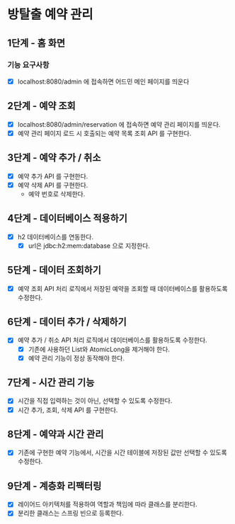 # 방탈출 예약 관리

## 1단계 - 홈 화면

### 기능 요구사항
- [X] localhost:8080/admin 에 접속하면 어드민 메인 페이지를 띄운다

## 2단계 - 예약 조회
- [x] localhost:8080/admin/reservation 에 접속하면 예약 관리 페이지를 띄운다.
- [x] 예약 관리 페이지 로드 시 호출되는 예약 목록 조회 API 를 구현한다.

## 3단계 - 예약 추가 / 취소
- [x] 예약 추가 API 를 구현한다.
- [x] 예약 삭제 API 를 구현한다.
  - 예약 번호로 삭제한다.

## 4단계 - 데이터베이스 적용하기
- [x] h2 데이터베이스를 연동한다.
  - [x] url은 jdbc:h2:mem:database 으로 지정한다.

## 5단계 - 데이터 조회하기
- [x] 예약 조회 API 처리 로직에서 저장된 예약을 조회할 때 데이터베이스를 활용하도록 수정한다.

## 6단계 - 데이터 추가 / 삭제하기
- [x] 예약 추가 / 취소 API 처리 로직에서 데이터베이스를 활용하도록 수정한다.
  - [x] 기존에 사용하던 List와 AtomicLong을 제거해야 한다.
  - [x] 예약 관리 기능이 정상 동작해야 한다.

## 7단계 - 시간 관리 기능
- [x] 시간을 직접 입력하는 것이 아닌, 선택할 수 있도록 수정한다.
- [x] 시간 추가, 조회, 삭제 API 를 구현한다.

## 8단계 - 예약과 시간 관리
- [x] 기존에 구현한 예약 기능에서, 시간을 시간 테이블에 저장된 값만 선택할 수 있도록 수정한다.

## 9단계 - 계층화 리팩터링
- [x] 레이어드 아키텍처를 적용하여 역할과 책임에 따라 클래스를 분리한다.
- [x] 분리한 클래스는 스프링 빈으로 등록한다.